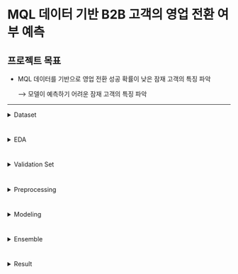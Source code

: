 # MQL 데이터 기반 B2B 고객의 영업 전환 여부 예측
## 프로젝트 목표  
* MQL 데이터를 기반으로 영업 전환 성공 확률이 낮은 잠재 고객의 특징 파악
 
    &xrarr; 모델이 예측하기 어려운 잠재 고객의 특징 파악 
---

<details><summary>Dataset</summary>

- __Categorical columns__


| Column Name  | Description | dType  | Null_percentage  |
|:-------------:|:-------------:|:-------------:|:-------------:|
| business_unit |사업부| str| 0% |
| customer_idx |회사 고유 Index| int| 0% |
| customer_type |고객 유형| str| 74% |
| enterprise |회사 규모 | str| 0% |
| customer_job |고객 업종 | str| 32% |
| inquiry_type |문의 유형| str| 2% |
| product_category |제품 대분류| str| 33% |
| product_subcategory |제품 중분류| str| 84% |
| product_modelname |제품 모델명| str| 84% |
| customer_position |고객 직책| str| 0% |
| response_corporate |담당 법인| str| 0% |
| expected_timeline |희망 구매 날짜| str| 52% |
| business_area |사업 도메인|str | 69% |
| business_subarea |사업 세부 도메인|str | 91% |
| lead_owner |영업 담당자|int | 0% |


- __Numerical columns__

  
| Column Name  | Description | dType  | Null_percentage  |
|:-------------:|:-------------:|:-------------:|:-------------:|
|bant_submit |MQL 정보의 BANT 가중치|float| 0% |
|historical_existing_cnt |과거 영업 전환 횟수|int| 77% |
|lead_desc_length |고객 요청사항의 글자 수|int| 0% |


- __Target column__


| Column Name  | Description | dType  | True_percentage  |
|:-------------:|:-------------:|:-------------:|:-------------:|
|is_converted |영업 전환 성공 여부|bool| 8.2% |

</details>

#

<details><summary>EDA</summary>

<br>

- __is_converted 컬럼 (영업 전환 성공 여부)__ : _Target Column_  
>![cutomer_idx1](/img/customer_idx1.png)  
>>--> Target 컬럼의 심한 데이터 불균형  
__&xrarr; 오버샘플링, 임계값 조정 고려__
<br>

- __customer_idx 컬럼 (고객 회사의 고유 idx)__  
>![customer_idx2](/img/customer_idx1.png)  
customer_idx가 20596인 값들은 모두 영업 전환에 성공, 모두 customer_type 값이 결측치  
>>--> customer_type이 결측치, 영업 전환 성공한한 회사 중 회사 idx를 분실(?)한 customer_idx가 모두 25096으로 추정  
__&xrarr; 모델 학습시 25096에 대한 오버피팅을 막기 위해 별도의 전처리 적용__

<br>

- __customer_type 컬럼 (고객 유형)__  
>customer_type의 결측 유무에 따른 영업 성공 비율  
결측 O &nbsp;&nbsp;&nbsp;&nbsp;&nbsp;&nbsp;&nbsp;&nbsp;&nbsp;&nbsp;&nbsp;&nbsp;&nbsp;&nbsp;&nbsp;&nbsp;&nbsp;&nbsp;&nbsp;&nbsp;&nbsp;&nbsp;&nbsp;&nbsp;&nbsp;&nbsp;&nbsp;&nbsp;&nbsp;&nbsp;&nbsp;&nbsp;&nbsp;&nbsp;&nbsp;&nbsp;&nbsp;&nbsp;&nbsp;&nbsp;&nbsp;&nbsp;&nbsp;&nbsp;&nbsp;&nbsp;&nbsp;&nbsp;&nbsp;&nbsp;&nbsp;&nbsp;&nbsp;&nbsp;&nbsp;&nbsp;결측 X  
![customer_type1](/img/customer_type1.png)
![customer_type2](/img/customer_type2.png)  
>>--> customer_type 값이 존재할 때 영업 전환 성공 비율이 약 두배 높음, 결측 비율이 77%로 결측치가 상당히 많음   
__&xrarr; customer_type 값이 결측치가 아닌 데이터셋을 따로 구성 후 새로운 모델 구성__

<br>

- __lead_owner 컬럼 (영업 담당자)__  
>영업에 항상 성공하는 영업 담당자가 있는 반면 영업 횟수가 많음에도 항상 실패하는 영업 담당자가 존재   
--> 영업 담당자 개개인의 역량 차이가 심함  
![lead_owner1](/img/lead_owner1.png)  
>>분석의 주 목적은 잠재 고객을 찾는 것이기 때문에 영업 담장자의 개인 역량이 관여해서는 안됨  
__&xrarr; lead_owner 컬럼은 학습에 활용 X__ _(실제로 학습에 활용 했을시 F1_score 기준으로 약 0.2 상승)_

<br>

- __lead_desc_length 컬럼 (고객이 작성한 요청사항의 글자 수)__  
>value_counts 값이 유독 높은 데이터 값 = 3, 14  
--> lead_desc_length 값이 1 ~ 20에 있는 데이터들을 시각화   
![lead_desc_length1](/img/lead_desc_length1.png)
![lead_desc_length2](/img/lead_desc_length2.png)  
>>--> lead_desc_length 값이 3인 데이터들은 영업 전환 성공 비율이 주위 데이터에 비해 높은 편  
--> lead_desc_length 값이 14인 데이터들은 영업 전환 성공 비율이 매우 낮음  
 __&xrarr; lead_desc_length 컬럼의 결측치가 전혀 없는 것을 고려하여 값이 정확한 특징이 파악되지 않는 3, 14 값을 결측치 취급__ _(median 값으로 대체)_  
>
><br>

>lead_desc_length의 분포 확인  
>
>![lead_desc_length3](/img/lead_desc_length3.png)  
>>--> 데이터가 왼쪽으로 쏠림  
__&xrarr; 분포 변환 적용 고려__  
>
><br>

>value_counts 값이 20개 이상인 데이터들의 lead_desc_length(x) 별 영업 성공 비율(y) 분포 확인  
>
>![lead_desc_length4](/img/lead_desc_length4.png)  
>> --> lead_desc_length와 영업 전환 성공률은 어느정도 비례 관계가 있는 것으로 판단 가능



</details>

#

<details><summary>Validation Set</summary>

<br>

![validation_set1](/img/validation_set1.png)  

<br>

</details>

#

<details><summary>Preprocessing</summary>

* .

</details>

#

<details><summary>Modeling</summary>

* .

</details>

#

<details><summary>Ensemble</summary>

* .

</details>

#

<details><summary>Result</summary>

* .

</details>

#
